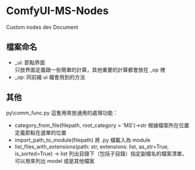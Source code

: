 # ComfyUI-MS-Nodes

Custom nodes dev Document

## 檔案命名  
* _ui: 節點界面  
只放界面定義跟一些簡單的計算，其他重要的計算都會放在 _op 裡
* _op: 同前綴 ui 檔會用到的方法  

## 其他

py\comm_func.py 這隻用來放通用的處理功能：

*  category_from_file(filepath, root_category = 'MS')->str 
根據檔案所在位置定義節點在選單的位置
*  import_path_to_module(filepath) 
將 .py 檔載入為 module
*  list_files_with_extensions(path: str, extensions: list, as_str=True, is_sorted=True) -> list 
列出目錄下（包括子目錄）指定副檔名的檔案清單，可以用來列出 model 或是其他檔案


